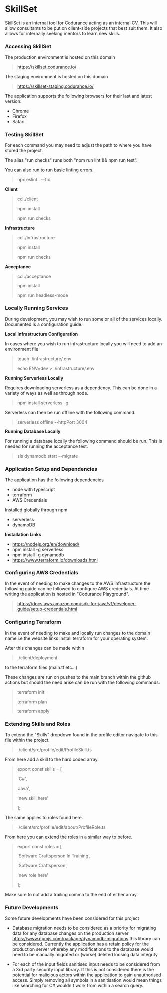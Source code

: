 SkillSet
========

SkillSet is an internal tool for Codurance acting as an internal CV. This will allow consultants to be put on client-side projects that best suit them. It also allows for internally seeking mentors to learn new skills.

### Accessing SkillSet

The production environment is hosted on this domain

> https://skillset.codurance.io/

The staging environment is hosted on this domain

> https://skillset-staging.codurance.io/

The application supports the following browsers for their last and latest version:

- Chrome
- Firefox
- Safari

### Testing SkillSet

For each command you may need to adjust the path to where you have stored the project. 

The alias "run checks" runs both "npm run lint && npm run test".

You can also run to run basic linting errors.

> npx eslint . --fix

**Client**

> cd ./client
>
> npm install
>
> npm run checks

**Infrastructure**

> cd ./infrastructure
>
> npm install
>
> npm run checks

**Acceptance**

> cd ./acceptance
>
> npm install
>
> npm run headless-mode

### Locally Running Services

During development, you may wish to run some or all of the services locally. Documented is a configuration guide.

**Local Infrastructure Configuration**

In cases where you wish to run infrastructure locally you will need to add an environment file

> touch ./infrastructure/.env
>
> echo ENV=dev > ./infrastructure/.env

**Running Serverless Locally**

Requires downloading serverless as a dependency. This can be done in a variety of ways as well as through node.

> npm install serverless -g

Serverless can then be run offline with the following command.

> serverless offline --httpPort 3004

**Running Database Locally**

For running a database locally the following command should be run. This is needed for running the acceptance test.

> sls dynamodb start --migrate

### Application Setup and Dependencies

The application has the following dependencies

- node with typescript
- terraform
- AWS Credentials

Installed globally through npm
- serverless
- dynamoDB

**Installation Links**

- https://nodejs.org/en/download/
- npm install -g serverless
- npm install -g dynamodb
- https://www.terraform.io/downloads.html

### Configuring AWS Credentials 

In the event of needing to make changes to the AWS infrastructure the following guide can be followed to configure AWS credentials. At time writing the application is hosted in "Codurance Playground".

> https://docs.aws.amazon.com/sdk-for-java/v1/developer-guide/setup-credentials.html 

### Configuring Terraform

In the event of needing to make and locally run changes to the domain name i.e the website links install terraform for your operating system.

After this changes can be made within

> ./client/deployment

to the terraform files (main.tf etc...)

These changes are run on pushes to the main branch within the github actions but should the need arise can be run with the following commands:

> terraform init
> 
> terraform plan
> 
> terraform apply

### Extending Skills and Roles

To extend the "Skills" dropdown found in the profile editor navigate to this file within the project.

> ./client/src/profile/edit/ProfileSkill.ts

From here add a skill to the hard coded array.

> export const skills = [
>
> 'C#',
> 
> 'Java',
> 
> 'new skill here'
> 
> ];

The same applies to roles found here.

> ./client/src/profile/edit/about/ProfileRole.ts

From here you can extend the roles in a similar way to before.

> export const roles = [
> 
> 'Software Craftsperson In Training',
> 
> 'Software Craftsperson',
> 
> 'new role here'
> 
> ];

Make sure to not add a trailing comma to the end of either array.

### Future Developments

Some future developments have been considered for this project

- Database migration needs to be considered as a priority for migrating data for any database changes on the production server https://www.npmjs.com/package/dynamodb-migrations this library can be considered. Currently the application has a retain policy for the production server whereby any modifications to the database would need to be manually migrated or (worse) deleted loosing data integrity.

- For each of the input fields sanitised input needs to be considered from a 3rd party security input library. If this is not considered there is the potential for malicious actors within the application to gain unauthorised access. Simply removing all symbols in a sanitisation would mean things like searching for C# wouldn't work from within a search query.
